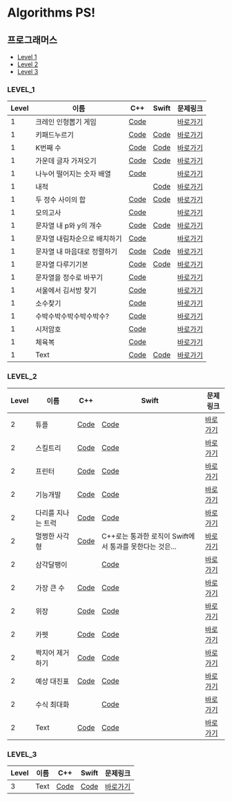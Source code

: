 # Algorithms PS!

## 프로그래머스

* [Level 1](https://github.com/Sueaty/Algorithms_PS#LEVEL_1)
* [Level 2](https://github.com/Sueaty/Algorithms_PS#LEVEL_2)
* [Level 3](https://github.com/Sueaty/Algorithms_PS#LEVEL_3)

### LEVEL_1

| Level | 이름        | C++      | Swift | 문제링크 |
| ----  | --------   | -------- | -------- |-------- |
| 1 | 크레인 인형뽑기 게임 | [Code](https://github.com/Sueaty/Algorithms_PS/blob/master/Programmers/크레인인형뽑기게임.cpp)     |    | [바로가기](https://programmers.co.kr/learn/courses/30/lessons/64061) |
| 1 | 키패드누르기 | [Code](https://github.com/Sueaty/Algorithms_PS/blob/master/Programmers/키패드누르기.cpp)     | [Code](https://github.com/Sueaty/Algorithms_PS/blob/master/Programmers/키패드누르기.swift)     | [바로가기](https://programmers.co.kr/learn/courses/30/lessons/67256) |
| 1 | K번째 수 | [Code](https://github.com/Sueaty/Algorithms_PS/blob/master/Programmers/K번째수.cpp)     | [Code](https://github.com/Sueaty/Algorithms_PS/blob/master/Programmers/K번째수.swift)     | [바로가기](https://programmers.co.kr/learn/courses/30/lessons/42748) |
| 1 | 가운데 글자 가져오기 | [Code](https://github.com/Sueaty/Algorithms_PS/blob/master/Programmers/가운데글자가져오기.cpp)     | [Code](https://github.com/Sueaty/Algorithms_PS/blob/master/Programmers/가운데글자가져오기.swift)     | [바로가기](https://programmers.co.kr/learn/courses/30/lessons/12903) |
| 1 | 나누어 떨어지는 숫자 배열 | [Code](https://github.com/Sueaty/Algorithms_PS/blob/master/Programmers/나누어떨어지는숫자배열.cpp)     |      | [바로가기](https://programmers.co.kr/learn/courses/30/lessons/12910) |
| 1 | 내적 |     | [Code](https://github.com/Sueaty/Algorithms_PS/blob/master/Programmers/내적.swift) | [바로가기](https://programmers.co.kr/learn/courses/30/lessons/70128) |
| 1 | 두 정수 사이의 합 | [Code](https://github.com/Sueaty/Algorithms_PS/blob/master/Programmers/두정수사이의합.cpp) | [Code](https://github.com/Sueaty/Algorithms_PS/blob/master/Programmers/두정수사이의합.swift)     | [바로가기](https://programmers.co.kr/learn/courses/30/lessons/12912) |
| 1 | 모의고사 | [Code](https://github.com/Sueaty/Algorithms_PS/blob/master/Programmers/모의고사.cpp)     |      | [바로가기](https://programmers.co.kr/learn/courses/30/lessons/42840) |
| 1 | 문자열 내 p와 y의 개수 | [Code](https://github.com/Sueaty/Algorithms_PS/blob/master/Programmers/문자열내p와y의개수.cpp)     | [Code](https://github.com/Sueaty/Algorithms_PS/blob/master/Programmers/문자열내p와y의개수.swift)     | [바로가기](https://programmers.co.kr/learn/courses/30/lessons/12916) |
| 1 | 문자열 내림차순으로 배치하기 | [Code](https://github.com/Sueaty/Algorithms_PS/blob/master/Programmers/문자열내림차순으로배치하기.cpp)     |     | [바로가기](https://programmers.co.kr/learn/courses/30/lessons/12917) |
| 1 | 문자열 내 마음대로 정렬하기 | [Code](https://github.com/Sueaty/Algorithms_PS/blob/master/Programmers/문자열내마음대로정렬하기.cpp)     | [Code](https://github.com/Sueaty/Algorithms_PS/blob/master/Programmers/문자열내마음대로정렬하기.swift)     | [바로가기](https://programmers.co.kr/learn/courses/30/lessons/12915) |
| 1 | 문자열 다루기기본 | [Code](https://github.com/Sueaty/Algorithms_PS/blob/master/Programmers/문자열다루기기본.cpp)     | [Code](https://github.com/Sueaty/Algorithms_PS/blob/master/Programmers/문자열다루기기본.swift)     | [바로가기](https://programmers.co.kr/learn/courses/30/lessons/12918) |
| 1 | 문자열을 정수로 바꾸기 | [Code](https://github.com/Sueaty/Algorithms_PS/blob/master/Programmers/문자열을정수로바꾸기.cpp)     |    | [바로가기](https://programmers.co.kr/learn/courses/30/lessons/12925) |
| 1 | 서울에서 김서방 찾기 | [Code](https://github.com/Sueaty/Algorithms_PS/blob/master/Programmers/서울에서김서방찾기.cpp)     |   | [바로가기](https://programmers.co.kr/learn/courses/30/lessons/12919) |
| 1 | 소수찾기 | [Code](https://github.com/Sueaty/Algorithms_PS/blob/master/Programmers/소수찾기.cpp)     |     | [바로가기](https://programmers.co.kr/learn/courses/30/lessons/12921) |
| 1 | 수박수박수박수박수박수? | [Code](https://github.com/Sueaty/Algorithms_PS/blob/master/Programmers/수박수박수.cpp)     |    | [바로가기](https://programmers.co.kr/learn/courses/30/lessons/12922) |
| 1 | 시저암호 | [Code](https://github.com/Sueaty/Algorithms_PS/blob/master/Programmers/시저암호.cpp)     |      | [바로가기](https://programmers.co.kr/learn/courses/30/lessons/12926) |
| 1 | 체육복 | [Code](https://github.com/Sueaty/Algorithms_PS/blob/master/Programmers/체육복.cpp)     |      | [바로가기](https://programmers.co.kr/learn/courses/30/lessons/42862) |
| 1 | Text       | [Code]()     | [Code]()     | [바로가기]() |

### LEVEL_2

| Level | 이름        | C++      | Swift | 문제링크 |
| ----  | --------   | -------- | -------- |-------- |
| 2 | 튜플 | [Code]()     | [Code](https://github.com/Sueaty/Algorithms_PS/blob/master/Programmers/튜플.swift)     | [바로가기](https://programmers.co.kr/learn/courses/30/lessons/64065) |
| 2 | 스킬트리 | [Code](https://github.com/Sueaty/Algorithms_PS/blob/master/Programmers/스킬트리.cpp) | [Code](https://github.com/Sueaty/Algorithms_PS/blob/master/Programmers/스킬트리.swift)     | [바로가기](https://programmers.co.kr/learn/courses/30/lessons/49993) |
| 2 | 프린터 | [Code](https://github.com/Sueaty/Algorithms_PS/blob/master/Programmers/프린터.cpp)     | [Code](https://github.com/Sueaty/Algorithms_PS/blob/master/Programmers/프린터.swift)     | [바로가기](https://programmers.co.kr/learn/courses/30/lessons/42587) |
| 2 | 기능개발 | [Code](https://github.com/Sueaty/Algorithms_PS/blob/master/Programmers/프린터.cpp)     | [Code](https://github.com/Sueaty/Algorithms_PS/blob/master/Programmers/기능개발.swift)     | [바로가기](https://programmers.co.kr/learn/courses/30/lessons/42586) |
| 2 | 다리를 지나는 트럭 | [Code](https://github.com/Sueaty/Algorithms_PS/blob/master/Programmers/다리를지나는트럭.cpp)     | [Code](https://github.com/Sueaty/Algorithms_PS/blob/master/Programmers/다리를지나는트럭.swift)     | [바로가기](https://programmers.co.kr/learn/courses/30/lessons/42583) |
| 2 | 멀쩡한 사각형 | [Code](https://github.com/Sueaty/Algorithms_PS/blob/master/Programmers/멀쩡한사각형.cpp)     | C++로는 통과한 로직이 Swift에서 통과를 못한다는 것은... | [바로가기](https://programmers.co.kr/learn/courses/30/lessons/62048) |
| 2 | 삼각달팽이 |    | [Code](https://github.com/Sueaty/Algorithms_PS/blob/master/Programmers/삼각달팽이.swift) | [바로가기](https://programmers.co.kr/learn/courses/30/lessons/68645) |
| 2 | 가장 큰 수 | [Code](https://github.com/Sueaty/Algorithms_PS/blob/master/Programmers/가장큰수.cpp)     | [Code](https://github.com/Sueaty/Algorithms_PS/blob/master/Programmers/가장큰수.swift)     | [바로가기](https://programmers.co.kr/learn/courses/30/lessons/42746) |
| 2 | 위장 | [Code](https://github.com/Sueaty/Algorithms_PS/blob/master/Programmers/위장.cpp)     | [Code](https://github.com/Sueaty/Algorithms_PS/blob/master/Programmers/위장.swift)     | [바로가기](https://programmers.co.kr/learn/courses/30/lessons/42578) |
| 2 | 카펫 | [Code](https://github.com/Sueaty/Algorithms_PS/blob/master/Programmers/카펫.cpp)     | [Code](https://github.com/Sueaty/Algorithms_PS/blob/master/Programmers/카펫.swift)     | [바로가기](https://programmers.co.kr/learn/courses/30/lessons/42842) |
| 2 | 짝지어 제거하기 | [Code](https://github.com/Sueaty/Algorithms_PS/blob/master/Programmers/짝지어제거하기.cpp)     | [Code](https://github.com/Sueaty/Algorithms_PS/blob/master/Programmers/짝지어제거하기.swift)     | [바로가기](https://programmers.co.kr/learn/courses/30/lessons/12973) |
| 2 | 예상 대진표 | [Code](https://github.com/Sueaty/Algorithms_PS/blob/master/Programmers/예상대진표.cpp)     | [Code](https://github.com/Sueaty/Algorithms_PS/blob/master/Programmers/예상대진표.swift)     | [바로가기](https://programmers.co.kr/learn/courses/30/lessons/12985) |
| 2 | 수식 최대화 |   | [Code](https://github.com/Sueaty/Algorithms_PS/blob/master/Programmers/수식최대화.swift)     | [바로가기](https://programmers.co.kr/learn/courses/30/lessons/67257) |
| 2 | Text       | [Code]()     | [Code]()     | [바로가기]() |

### LEVEL_3

| Level | 이름        | C++      | Swift | 문제링크 |
| ----  | --------   | -------- | -------- |-------- |
| 3 | Text       | [Code]()     | [Code]()     | [바로가기]() |
